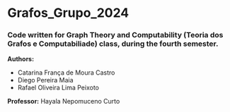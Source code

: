 # Grafos_Grupo_2024
### Code written for Graph Theory and Computability (Teoria dos Grafos e Computabiliade) class, during the fourth semester.

**Authors:** 
- Catarina França de Moura Castro
- Diego Pereira Maia
- Rafael Oliveira Lima Peixoto

**Professor:** Hayala Nepomuceno Curto
